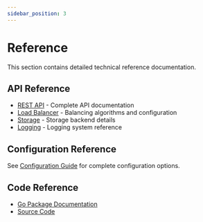 ```yaml
---
sidebar_position: 3
---
```


# Reference

This section contains detailed technical reference documentation.

## API Reference

- [REST API](Reference/API.md) - Complete API documentation
- [Load Balancer](Reference/Balancer.md) - Balancing algorithms and configuration
- [Storage](Reference/Storage.md) - Storage backend details
- [Logging](Reference/Logging.md) - Logging system reference

## Configuration Reference

See [Configuration Guide](../Guides/Configuration.md) for complete configuration options.

## Code Reference

- [Go Package Documentation](https://pkg.go.dev/github.com/your-org/truckllm)
- [Source Code](https://github.com/your-org/truckllm)